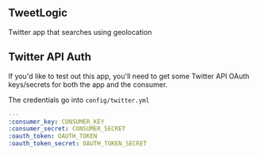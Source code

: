 ## TweetLogic

Twitter app that searches using geolocation

## Twitter API Auth

If you'd like to test out this app, you'll need to get some Twitter API OAuth keys/secrets
for both the app and the consumer.

The credentials go into ```config/twitter.yml```

```yaml
---
:consumer_key: CONSUMER_KEY
:consumer_secret: CONSUMER_SECRET
:oauth_token: OAUTH_TOKEN
:oauth_token_secret: OAUTH_TOKEN_SECRET

```
